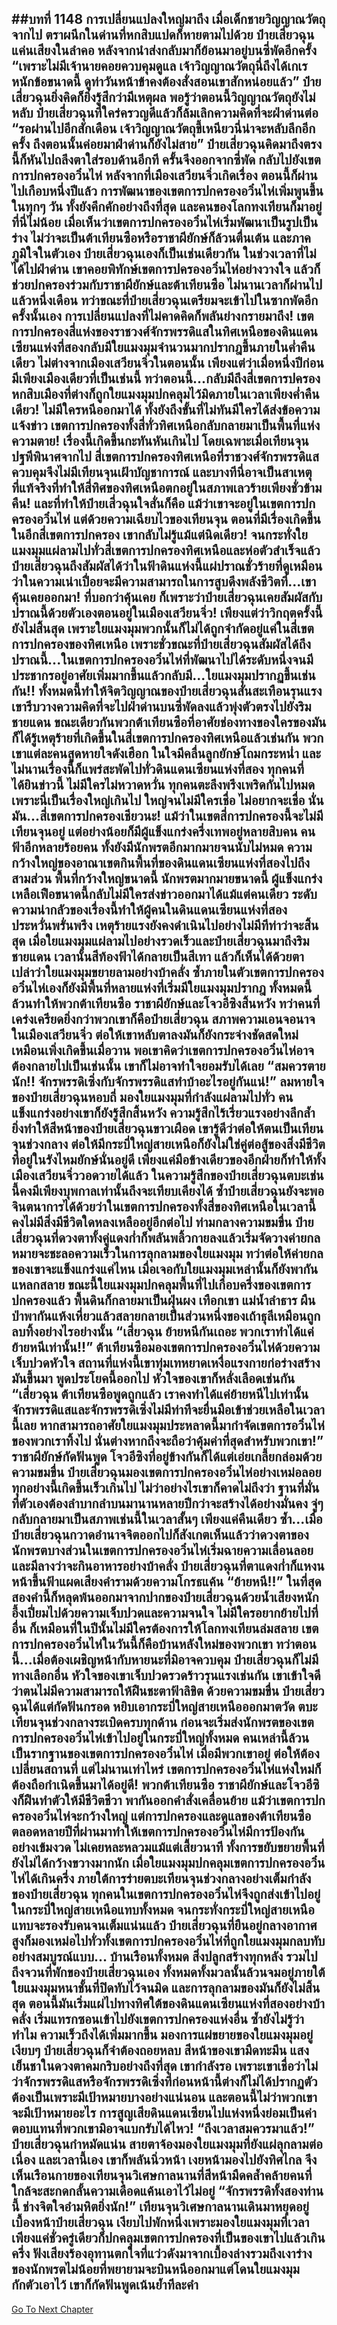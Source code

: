 ##บทที่ 1148 การเปลี่ยนแปลงใหญ่มาถึง
เมื่อเด็กชายวิญญาณวัตถุจากไป ตราผนึกในด่านที่หกสิบแปดก็หายตามไปด้วย ป๋ายเสี่ยวฉุนแค่นเสียงในลำคอ หลังจากนำส่งกลับมาก็ย้อนมาอยู่บนซี่พัดอีกครั้ง
“เพราะไม่มีเจ้านายคอยควบคุมดูแล เจ้าวิญญาณวัตถุนี่ถึงได้เกเรหนักข้อขนาดนี้ ดูท่าวันหน้าข้าคงต้องสั่งสอนเขาสักหน่อยแล้ว” ป๋ายเสี่ยวฉุนยิ่งคิดก็ยิ่งรู้สึกว่ามีเหตุผล พอรู้ว่าตอนนี้วิญญาณวัตถุยังไม่หลับ ป๋ายเสี่ยวฉุนที่ใคร่ครวญดีแล้วก็ล้มเลิกความคิดที่จะฝ่าด่านต่อ
“รอผ่านไปอีกสักเดือน เจ้าวิญญาณวัตถุขี้เหนียวนี่น่าจะหลับลึกอีกครั้ง ถึงตอนนั้นค่อยมาฝ่าด่านก็ยังไม่สาย” ป๋ายเสี่ยวฉุนคิดมาถึงตรงนี้ก็หันไปถลึงตาใส่รอบด้านอีกที ครั้นจึงออกจากซี่พัด กลับไปยังเขตการปกครองอวิ๋นไห่
หลังจากที่เมืองเสวียนจิ่วเกิดเรื่อง ตอนนี้ก็ผ่านไปเกือบหนึ่งปีแล้ว การพัฒนาของเขตการปกครองอวิ๋นไห่เพิ่มพูนขึ้นในทุกๆ วัน ทั้งยังคึกคักอย่างถึงที่สุด และคนของโลกทงเทียนก็มาอยู่ที่นี่ไม่น้อย
เมื่อเห็นว่าเขตการปกครองอวิ๋นไห่เริ่มพัฒนาเป็นรูปเป็นร่าง ไม่ว่าจะเป็นต้าเทียนซือหรือราชาผียักษ์ก็ล้วนตื่นเต้น และภาคภูมิใจในตัวเอง ป๋ายเสี่ยวฉุนเองก็เป็นเช่นเดียวกัน
ในช่วงเวลาที่ไม่ได้ไปฝ่าด่าน เขาคอยพิทักษ์เขตการปครองอวิ๋นไห่อย่างวางใจ แล้วก็ช่วยปกครองร่วมกับราชาผียักษ์และต้าเทียนซือ ไม่นานเวลาก็ผ่านไปแล้วหนึ่งเดือน
ทว่าขณะที่ป๋ายเสี่ยวฉุนเตรียมจะเข้าไปในซากพัดอีกครั้งนั้นเอง การเปลี่ยนแปลงที่ไม่คาดคิดก็พลันย่างกรายมาถึง!
เขตการปกครองสี่แห่งของราชวงศ์จักรพรรดิแสในทิศเหนือของดินแดนเซียนแห่งที่สองกลับมีใยแมงมุมจำนวนมากปรากฎขึ้นภายในค่ำคืนเดียว ไม่ต่างจากเมืองเสวียนจิ่วในตอนนั้น เพียงแต่ว่าเมื่อหนึ่งปีก่อนมีเพียงเมืองเดียวที่เป็นเช่นนี้ ทว่าตอนนี้...กลับมีถึงสี่เขตการปครอง หกสิบเมืองที่ต่างก็ถูกใยแมงมุมปกคลุมไว้มิดภายในเวลาเพียงค่ำคืนเดียว!
ไม่มีใครหนีออกมาได้ ทั้งยังถึงขั้นที่ไม่ทันมีใครได้ส่งข้อความแจ้งข่าว เขตการปกครองทั้งสี่ทั่วทิศเหนือกลับกลายมาเป็นพื้นที่แห่งความตาย!
เรื่องนี้เกิดขึ้นกะทันหันเกินไป โดยเฉพาะเมื่อเทียนจุนปฐพีพินาศจากไป สี่เขตการปกครองทิศเหนือที่ราชวงศ์จักรพรรดิแสควบคุมจึงไม่มีเทียนจุนเฝ้าบัญชาการณ์ และบางทีนี่อาจเป็นสาเหตุที่แท้จริงที่ทำให้สี่ทิศของทิศเหนือตกอยู่ในสภาพเลวร้ายเพียงชั่วข้ามคืน!
และที่ทำให้ป๋ายเสี่วฉุนใจสั่นก็คือ แม้ว่าเขาจะอยู่ในเขตการปกครองอวิ๋นไห่ แต่ด้วยความเฉียบไวของเทียนจุน ตอนที่มีเรื่องเกิดขึ้นในอีกสี่เขตการปกครอง เขากลับไม่รู้แม้แต่นิดเดียว!
จนกระทั่งใยแมงมุมแผ่ลามไปทั่วสี่เขตการปกครองทิศเหนือและห่อตัวสำเร็จแล้ว ป๋ายเสี่ยวฉุนถึงสัมผัสได้ว่าในฟ้าดินแห่งนี้แผ่ปราณชั่วร้ายที่ดูเหมือนว่าในความเน่าเปื่อยจะมีความสามารถในการสูบดึงพลังชีวิตที่...เขาคุ้นเคยออกมา!
ที่บอกว่าคุ้นเคย ก็เพราะว่าป๋ายเสี่ยวฉุนเคยสัมผัสกับปราณนี้ด้วยตัวเองตอนอยู่ในเมืองเสวียนจิ่ว!
เพียงแต่ว่าวิกฤตครั้งนี้ยังไม่สิ้นสุด เพราะใยแมงมุมพวกนั้นก็ไม่ได้ถูกจำกัดอยู่แค่ในสี่เขตการปกครองของทิศเหนือ เพราะชั่วขณะที่ป๋ายเสี่ยวฉุนสัมผัสได้ถึงปราณนี้...ในเขตการปกครองอวิ๋นไห่ที่พัฒนาไปได้ระดับหนึ่งจนมีประชากรอยู่อาศัยเพิ่มมากขึ้นแล้วกลับมี...ใยแมงมุมปรากฏขึ้นเช่นกัน!!
ทั้งหมดนี้ทำให้จิตวิญญาณของป๋ายเสี่ยวฉุนสั่นสะเทือนรุนแรง เขารีบวางความคิดที่จะไปฝ่าด่านบนซี่พัดลงแล้วพุ่งตัวตรงไปยังริมชายแดน ขณะเดียวกันพวกต้าเทียนซือที่อาศัยช่องทางของใครของมันก็ได้รู้เหตุร้ายที่เกิดขึ้นในสี่เขตการปกครองทิศเหนือแล้วเช่นกัน พวกเขาแต่ละคนสูดหายใจดังเฮือก ในใจมีคลื่นลูกยักษ์โถมกระหน่ำ
และไม่นานเรื่องนี้ก็แพร่สะพัดไปทั่วดินแดนเซียนแห่งที่สอง ทุกคนที่ได้ยินข่าวนี้ ไม่มีใครไม่หวาดหวั่น ทุกคนตะลึงพรึงเพริดกันไปหมด เพราะนี่เป็นเรื่องใหญ่เกินไป ใหญ่จนไม่มีใครเชื่อ ไม่อยากจะเชื่อ
นั่นมัน...สี่เขตการปกครองเชียวนะ!
แม้ว่าในเขตสี่การปกครองนี้จะไม่มีเทียนจุนอยู่ แต่อย่างน้อยก็มีผู้แข็งแกร่งครึ่งเทพอยู่หลายสิบคน คนฟ้าอีกหลายร้อยคน ทั้งยังมีนักพรตอีกมากมายจนนับไม่หมด ความกว้างใหญ่ของอาณาเขตกินพื้นที่ของดินแดนเซียนแห่งที่สองไปถึงสามส่วน
พื้นที่กว้างใหญ่ขนาดนี้ นักพรตมากมายขนาดนี้ ผู้แข็งแกร่งเหลือเฟือขนาดนี้กลับไม่มีใครส่งข่าวออกมาได้แม้แต่คนเดียว ระดับความน่ากลัวของเรื่องนี้ทำให้ผู้คนในดินแดนเซียนแห่งที่สองประหวั่นพรั่นพรึง
เหตุร้ายแรงยังคงดำเนินไปอย่างไม่มีทีท่าว่าจะสิ้นสุด เมื่อใยแมงมุมแผ่ลามไปอย่างรวดเร็วและป๋ายเสี่ยวฉุนมาถึงริมชายแดน เวลานั้นสีท้องฟ้าได้กลายเป็นสีเทา แล้วก็เห็นได้ด้วยตาเปล่าว่าใยแมงมุมขยายลามอย่างบ้าคลั่ง ซ้ำภายในตัวเขตการปกครองอวิ๋นไห่เองก็ยังมีพื้นที่หลายแห่งที่เริ่มมีใยแมงมุมปรากฎ
ทั้งหมดนี้ล้วนทำให้พวกต้าเทียนซือ ราชาผียักษ์และโจวอีซิงสิ้นหวัง ทว่าคนที่เคร่งเครียดยิ่งกว่าพวกเขาก็คือป๋ายเสี่ยวฉุน สภาพความเอนจอนาจในเมืองเสวียนจิ่ว ต่อให้เขาหลับตาลงมันก็ยังกระจ่างชัดสดใหม่เหมือนเพิ่งเกิดขึ้นเมื่อวาน พอเขาคิดว่าเขตการปกครองอวิ๋นไห่อาจต้องกลายไปเป็นเช่นนั้น เขาก็ไม่อาจทำใจยอมรับได้เลย
“สมควรตายนัก!! จักรพรรดิเซิ่งกับจักรพรรดิแสทำบ้าอะไรอยู่กันแน่!” ลมหายใจของป๋ายเสี่ยวฉุนหอบถี่ มองใยแมงมุมที่กำลังแผ่ลามไปทั่ว คนแข็งแกร่งอย่างเขาก็ยังรู้สึกสิ้นหวัง ความรู้สึกไร้เรี่ยวแรงอย่างลึกล้ำยิ่งทำให้สีหน้าของป๋ายเสี่ยวฉุนขาวเผือด
เขารู้ดีว่าต่อให้ตนเป็นเทียนจุนช่วงกลาง ต่อให้มีกระบี่ใหญ่สายเหนือก็ยังไม่ใช่คู่ต่อสู้ของสิ่งมีชีวิตที่อยู่ในรังไหมยักษ์นั่นอยู่ดี เพียงแค่มือข้างเดียวของอีกฝ่ายก็ทำให้ทั้งเมืองเสวียนจิ่ววอดวายได้แล้ว ในความรู้สึกของป๋ายเสี่ยวฉุนตบะเช่นนี้คงมีเพียงบุพกาลเท่านั้นถึงจะเทียบเคียงได้
ซ้ำป๋ายเสี่ยวฉุนยังจะพอจินตนาการได้ด้วยว่าในเขตการปกครองทั้งสี่ของทิศเหนือในเวลานี้คงไม่มีสิ่งมีชีวิตใดหลงเหลืออยู่อีกต่อไป ท่ามกลางความขมขื่น ป๋ายเสี่ยวฉุนที่ดวงตาทั้งคู่แดงก่ำก็พลันพลิ้วกายลงแล้วเริ่มจัดวางค่ายกล หมายจะชะลอความเร็วในการลุกลามของใยแมงมุม
ทว่าต่อให้ค่ายกลของเขาจะแข็งแกร่งแค่ไหน เมื่อเจอกับใยแมงมุมเหล่านั้นก็ยังพากันแหลกสลาย ขณะนี้ใยแมงมุมปกคลุมพื้นที่ไปเกือบครึ่งของเขตการปกครองแล้ว พื้นดินก็กลายมาเป็นฝุ่นผง เทือกเขา แม่น้ำลำธาร ผืนป่าพากันแห้งเหี่ยวแล้วสลายกลายเป็นส่วนหนึ่งของเถ้าธุลีเหมือนถูกลบทิ้งอย่างไรอย่างนั้น
“เสี่ยวฉุน ย้ายหนีกันเถอะ พวกเราทำได้แค่ย้ายหนีเท่านั้น!!” ต้าเทียนซือมองเขตการปกครองอวิ๋นไห่ด้วยความเจ็บปวดหัวใจ สถานที่แห่งนี้เขาทุ่มเทหยาดเหงื่อแรงกายก่อร่างสร้างมันขึ้นมา พูดประโยคนี้ออกไป หัวใจของเขาก็หลั่งเลือดเช่นกัน
“เสี่ยวฉุน ต้าเทียนซือพูดถูกแล้ว เราคงทำได้แค่ย้ายหนีไปเท่านั้น จักรพรรดิแสและจักรพรรดิเซิ่งไม่มีท่าทีจะยื่นมือเข้าช่วยเหลือในเวลานี้เลย หากสามารถอาศัยใยแมงมุมประหลาดนี้มากำจัดเขตการอวิ๋นไห่ของพวกเราทิ้งไป นั่นต่างหากถึงจะถือว่าคุ้มค่าที่สุดสำหรับพวกเขา!” ราชาผียักษ์กัดฟันพูด
โจวอีซิงที่อยู่ข้างกันก็ได้แต่เอ่ยเกลี้ยกล่อมด้วยความขมขื่น
ป๋ายเสี่ยวฉุนมองเขตการปกครองอวิ๋นไห่อย่างเหม่อลอย ทุกอย่างนี้เกิดขึ้นเร็วเกินไป ไม่ว่าอย่างไรเขาก็คาดไม่ถึงว่า ฐานที่มั่นที่ตัวเองต้องลำบากลำบนมานานหลายปีกว่าจะสร้างได้อย่างมั่นคง จู่ๆ กลับกลายมาเป็นสภาพเช่นนี้ในเวลาสั้นๆ เพียงแค่คืนเดียว
ซ้ำ...เมื่อป๋ายเสี่ยวฉุนกวาดอำนาจจิตออกไปก็สังเกตเห็นแล้วว่าดวงตาของนักพรตบางส่วนในเขตการปกครองอวิ๋นไห่เริ่มฉายความเลื่อนลอย และมีลางว่าจะกินอาหารอย่างบ้าคลั่ง ป๋ายเสี่ยวฉุนที่ตาแดงก่ำก็แหงนหน้าขึ้นฟ้าแผดเสียงคำรามด้วยความโกรธแค้น
“ย้ายหนี!!” ในที่สุดสองคำนี้ก็หลุดพ้นออกมาจากปากของป๋ายเสี่ยวฉุนด้วยน้ำเสียงหนักอึ้งเปี่ยมไปด้วยความเจ็บปวดและความจนใจ ไม่มีใครอยากย้ายไปที่อื่น ก็เหมือนที่ในปีนั้นไม่มีใครต้องการให้โลกทงเทียนล่มสลาย
เขตการปกครองอวิ๋นไห่ในวันนี้ก็คือบ้านหลังใหม่ของพวกเขา ทว่าตอนนี้...เมื่อต้องเผชิญหน้ากับหายนะที่มิอาจควบคุม ป๋ายเสี่ยวฉุนก็ไม่มีทางเลือกอื่น
หัวใจของเขาเจ็บปวดรวดร้าวรุนแรงเช่นกัน เขาเข้าใจดีว่าตนไม่มีความสามารถให้ฝืนชะตาฟ้าลิขิต ด้วยความขมขื่น ป๋ายเสี่ยวฉุนได้แต่กัดฟันกรอด หยิบเอากระบี่ใหญ่สายเหนือออกมาตวัด ตบะเทียนจุนช่วงกลางระเบิดครบทุกด้าน ก่อนจะเริ่มส่งนักพรตของเขตการปกครองอวิ๋นไห่เข้าไปอยู่ในกระบี่ใหญ่ทั้งหมด
คนเหล่านี้ล้วนเป็นรากฐานของเขตการปกครองอวิ๋นไห่ เมื่อมีพวกเขาอยู่ ต่อให้ต้องเปลี่ยนสถานที่ แต่ไม่นานเท่าไหร่ เขตการปกครองอวิ๋นไห่แห่งใหม่ก็ต้องถือกำเนิดขึ้นมาได้อยู่ดี!
พวกต้าเทียนซือ ราชาผียักษ์และโจวอีซิงก็ฝืนทำตัวให้มีชีวิตชีวา พากันออกคำสั่งเคลื่อนย้าย แม้ว่าเขตการปกครองอวิ๋นไห่จะกว้างใหญ่ แต่การปกครองและดูแลของต้าเทียนซือตลอดหลายปีที่ผ่านมาทำให้เขตการปกครองอวิ๋นไห่มีการป้องกันอย่างเข้มงวด ไม่เคยหละหลวมแม้แต่เสี้ยวนาที ทั้งการขยับขยายพื้นที่ยังไม่ได้กว้างขวางมากนัก เมื่อใยแมงมุมปกคลุมเขตการปกครองอวิ๋นไห่ได้เกินครึ่ง ภายใต้การร่ายตบะเทียนจุนช่วงกลางอย่างเต็มกำลังของป๋ายเสี่ยวฉุน ทุกคนในเขตการปกครองอวิ๋นไห่จึงถูกส่งเข้าไปอยู่ในกระบี่ใหญ่สายเหนือแทบทั้งหมด
จนกระทั่งกระบี่ใหญ่สายเหนือแทบจะรองรับคนจนเต็มแน่นแล้ว ป๋ายเสี่ยวฉุนที่ยืนอยู่กลางอากาศสูงก็มองเหม่อไปทั่วทั้งเขตการปกครองอวิ๋นไห่ที่ถูกใยแมงมุมกลบทับอย่างสมบูรณ์แบบ...
บ้านเรือนทั้งหมด สิ่งปลูกสร้างทุกหลัง รวมไปถึงจวนที่พักของป๋ายเสี่ยวฉุนเอง ทั้งหมดทั้งมวลนั้นล้วนจมอยู่ภายใต้ใยแมงมุมหนาชั้นที่ปิดทับไว้จนมิด
และการลุกลามของมันก็ยังไม่สิ้นสุด ตอนนี้มันเริ่มแผ่ไปทางทิศใต้ของดินแดนเซียนแห่งที่สองอย่างบ้าคลั่ง เริ่มแทรกซอนเข้าไปยังเขตการปกครองแห่งอื่น ซ้ำยังไม่รู้ว่าทำไม ความเร็วถึงได้เพิ่มมากขึ้น
มองการแผ่ขยายของใยแมงมุมอยู่เงียบๆ ป๋ายเสี่ยวฉุนก็จำต้องถอยหลบ สีหน้าของเขามืดทะมึน แสงเย็นชาในดวงตาคมกริบอย่างถึงที่สุด เขากำลังรอ เพราะเขาเชื่อว่าไม่ว่าจักรพรรดิแสหรือจักรพรรดิเซิ่งที่ก่อนหน้านี้ต่างก็ไม่ได้ปรากฏตัว ต้องเป็นเพราะมีเป้าหมายบางอย่างแน่นอน
และตอนนี้ไม่ว่าพวกเขาจะมีเป้าหมายอะไร การสูญเสียดินแดนเซียนไปแห่งหนึ่งย่อมเป็นค่าตอบแทนที่พวกเขามิอาจแบกรับได้ไหว!
“ถึงเวลาสมควรมาแล้ว!” ป๋ายเสี่ยวฉุนกำหมัดแน่น สายตาจ้องมองใยแมงมุมที่ยังแผ่ลุกลามต่อเนื่อง และเวลานี้เอง เขาก็พลันนิ่วหน้า เงยหน้ามองไปยังทิศไกล จึงเห็นเรือนกายของเทียนจุนวิเศษกาลนานที่สีหน้ามืดคล้ำคล้ายคนที่ใกล้จะสะกดกลั้นความเดือดแค้นเอาไว้ไม่อยู่
“จักรพรรดิทั้งสองท่านนี้ ช่างจิตใจอำมหิตยิ่งนัก!” เทียนจุนวิเศษกาลนานเดินมาหยุดอยู่เบื้องหน้าป๋ายเสี่ยวฉุน เงียบไปพักหนึ่งเพราะมองใยแมงมุมที่เวลาเพียงแค่ชั่วครู่เดียวก็ปกคลุมเขตการปกครองที่เป็นของเขาไปแล้วเกินครึ่ง ฟังเสียงร้องอุทานตกใจที่แว่วดังมาจากเบื้องล่างรวมถึงเงาร่างของนักพรตไม่น้อยที่พยายามจะบินหนีออกมาแต่โดนใยแมงมุมกักตัวเอาไว้ เขาก็กัดฟันพูดเน้นย้ำทีละคำ
------


[Go To Next Chapter]( ./121.md)